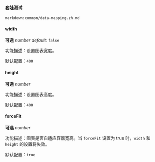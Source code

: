 #### 套娃测试

`markdown:common/data-mapping.zh.md`

<tag color="#87d068" text="我是容器"></tag>

#### width

<description>**可选** _number_ _default:_ `false`</description>

功能描述：设置图表宽度。

默认配置：`400`

#### height

<description>**可选** _number_</description>

功能描述：设置图表高度。

默认配置：`400`

#### forceFit

<description>**可选** _number_</description>

功能描述：图表是否自适应容器宽高。当 `forceFit` 设置为 true 时，`width` 和 `height` 的设置将失效。

默认配置：`true`
